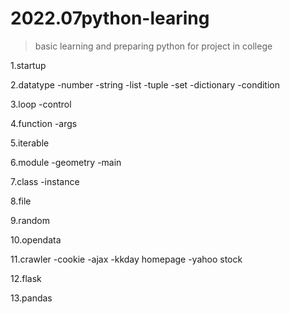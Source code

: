 # 2022.07python-learing
> basic learning and preparing python for project in college

1.startup

2.datatype
  -number
  -string
  -list
  -tuple
  -set
  -dictionary
  -condition
  
3.loop
  -control
  
4.function
  -args
  
5.iterable

6.module
  -geometry
  -main
  
7.class
  -instance
  
8.file

9.random

10.opendata

11.crawler
  -cookie
  -ajax
    -kkday homepage
  -yahoo stock
  
12.flask

13.pandas
